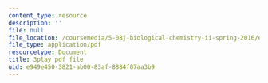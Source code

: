 ```yaml
---
content_type: resource
description: ''
file: null
file_location: /coursemedia/5-08j-biological-chemistry-ii-spring-2016/e949e4503821ab0083af8884f07aa3b9_IcyblGdCVr4.pdf
file_type: application/pdf
resourcetype: Document
title: 3play pdf file
uid: e949e450-3821-ab00-83af-8884f07aa3b9
---
```

